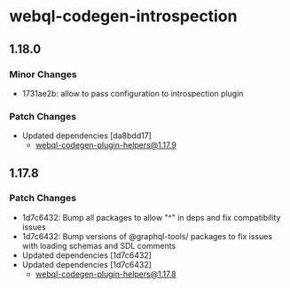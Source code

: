 # webql-codegen-introspection

## 1.18.0

### Minor Changes

- 1731ae2b: allow to pass configuration to introspection plugin

### Patch Changes

- Updated dependencies [da8bdd17]
  - webql-codegen-plugin-helpers@1.17.9

## 1.17.8

### Patch Changes

- 1d7c6432: Bump all packages to allow "^" in deps and fix compatibility issues
- 1d7c6432: Bump versions of @graphql-tools/ packages to fix issues with loading schemas and SDL comments
- Updated dependencies [1d7c6432]
- Updated dependencies [1d7c6432]
  - webql-codegen-plugin-helpers@1.17.8
